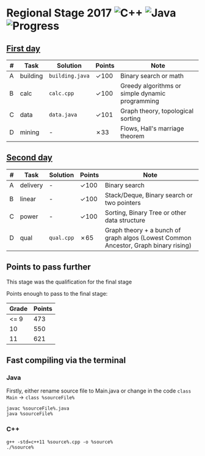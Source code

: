# Regional Stage 2017 ![C++](https://img.shields.io/badge/language-C++-orange.svg) ![Java](https://img.shields.io/badge/language-Java-orange.svg) ![Progress](https://img.shields.io/badge/progress-699%2F801-green.svg)

## [First day](https://contest.yandex.ru/roiarchive/contest/4154/enter/)

| # | Task | Solution | Points | Note |
|---| ---- | -------- | -------- | ---- |
|A| building | `building.java` | ✓100 | Binary search or math |
|B| calc | `calc.cpp` | ✓100 | Greedy algorithms or simple dynamic programming |
|C| data | `data.java` | ✓101 | Graph theory, topological sorting |
|D| mining | - | ✗33 | Flows, Hall's marriage theorem |

## [Second day](https://contest.yandex.ru/roiarchive/contest/4155/enter/)

| # | Task | Solution | Points | Note |
|---| ---- | -------- | -------- | ---- |
|A| delivery | - | ✓100 | Binary search |
|B| linear |- | ✓100 | Stack/Deque, Binary search or two pointers |
|C| power | - | ✓100 | Sorting, Binary Tree or other data structure |
|D| qual | `qual.cpp` | ✗65 | Graph theory + a bunch of graph algos (Lowest Common Ancestor, Graph binary rising) |

## Points to pass further

This stage was the qualification for the final stage

Points enough to pass to the final stage:

Grade | Points
--- | ---
<= 9 | 473
10 | 550
11 | 621

## Fast compiling via the terminal

### Java

Firstly, either rename source file to Main.java or change in the code `class Main` -> `class %sourceFile%`

```
javac %sourceFile%.java
java %sourceFile%
```

### C++

```
g++ -std=c++11 %source%.cpp -o %source%
./%source%
```
